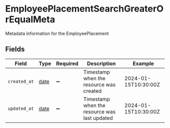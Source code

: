 # EmployeePlacementSearchGreaterOrEqualMeta

Metadata information for the EmployeePlacement


## Fields

| Field                                                                | Type                                                                 | Required                                                             | Description                                                          | Example                                                              |
| -------------------------------------------------------------------- | -------------------------------------------------------------------- | -------------------------------------------------------------------- | -------------------------------------------------------------------- | -------------------------------------------------------------------- |
| `created_at`                                                         | [date](https://docs.python.org/3/library/datetime.html#date-objects) | :heavy_minus_sign:                                                   | Timestamp when the resource was created                              | 2024-01-15T10:30:00Z                                                 |
| `updated_at`                                                         | [date](https://docs.python.org/3/library/datetime.html#date-objects) | :heavy_minus_sign:                                                   | Timestamp when the resource was last updated                         | 2024-01-15T10:30:00Z                                                 |